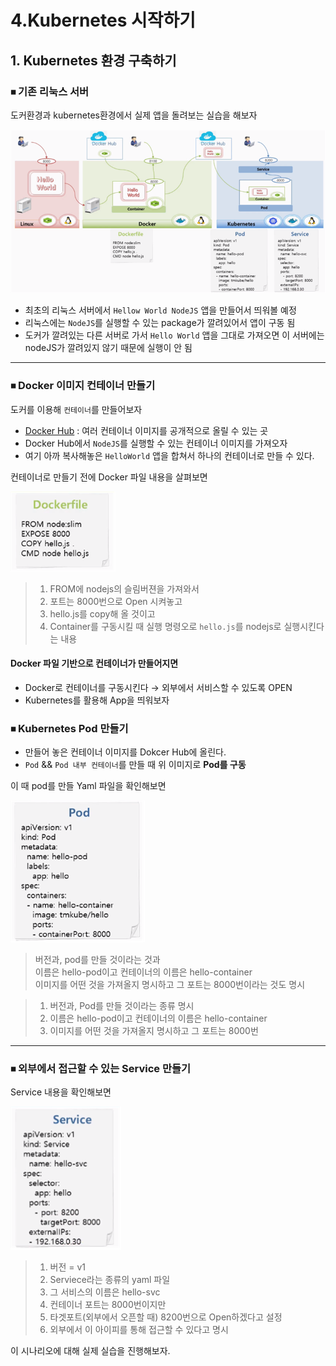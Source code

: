 # 4.Kubernetes 시작하기

## 1. Kubernetes 환경 구축하기

### ⏹ 기존 리눅스 서버

도커환경과 kubernetes환경에서 실제 앱을 돌려보는 실습을 해보자

![img](../.vuepress/public/images/img-kubernetes/gettingstarted01.png)

- 최초의 리눅스 서버에서 `Hellow World NodeJS` 앱을 만들어서 띄워볼 예정
- 리눅스에는 `NodeJS`를 실행할 수 있는 package가 깔려있어서 앱이 구동 됨
- 도커가 깔려있는 다른 서버로 가서 `Hello World` 앱을 그대로 가져오면 이 서버에는 nodeJS가 깔려있지 않기 때문에 실행이 안 됨

---

### ⏹ Docker 이미지 컨테이너 만들기

도커를 이용해 `컨테이너`를 만들어보자

- [Docker Hub](https://hub.docker.com/) : 여러 컨테이너 이미지를 공개적으로 올릴 수 있는 곳
- Docker Hub에서 `NodeJS`를 실행할 수 있는 컨테이너 이미지를 가져오자
- 여기 아까 복사해놓은 `HelloWorld` 앱을 합쳐서 하나의 컨테이너로 만들 수 있다.

컨테이너로 만들기 전에 Docker 파일 내용을 살펴보면

![img](../.vuepress/public/images/img-kubernetes/gettingstarted02.png)

> 1) FROM에 nodejs의 슬림버젼을 가져와서  
> 2) 포트는 8000번으로 Open 시켜놓고  
> 3) hello.js를 copy해 올 것이고  
> 4) Container를 구동시킬 때 실행 명령오로 `hello.js`를 nodejs로 실행시킨다는 내용  

#### Docker 파일 기반으로 컨테이너가 만들어지면

- Docker로 컨테이너를 구동시킨다 → 외부에서 서비스할 수 있도록 OPEN
- Kubernetes를 활용해 App을 띄워보자

### ⏹ Kubernetes Pod 만들기

- 만들어 놓은 컨테이너 이미지를 Dokcer Hub에 올린다.
- `Pod` && `Pod 내부 컨테이너`를 만들 때 위 이미지로 **Pod를 구동**

이 때 pod를 만들 Yaml 파일을 확인해보면

![img](../.vuepress/public/images/img-kubernetes/gettingstarted03.png)

> 버전과, pod를 만들 것이라는 것과  
> 이름은 hello-pod이고 컨테이너의 이름은 hello-container  
> 이미지를 어떤 것을 가져올지 명시하고 그 포트는 8000번이라는 것도 명시  

> 1) 버전과, Pod를 만들 것이라는 종류 명시  
> 2) 이름은 hello-pod이고 컨테이너의 이름은 hello-container  
> 3) 이미지를 어떤 것을 가져올지 명시하고 그 포트는 8000번  

---

### ⏹ 외부에서 접근할 수 있는 Service 만들기

Service 내용을 확인해보면

![img](../.vuepress/public/images/img-kubernetes/gettingstarted04.png)

> 1) 버전 = v1  
> 2) Serviece라는 종류의 yaml 파일  
> 3) 그 서비스의 이름은 hello-svc  
> 4) 컨테이너 포트는 8000번이지만  
> 5) 타겟포트(외부에서 오픈할 때) 8200번으로 Open하겠다고 설정  
> 6) 외부에서 이 아이피를 통해 접근할 수 있다고 명시  

이 시나리오에 대해 실제 실습을 진행해보자.